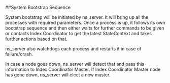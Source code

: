 ##System Bootstrap Sequence


System bootstrap will be initiated by ns_server. It will bring up all the processes with required parameters.
Once a process is up, it follows its own bootstrap sequence and then either waits for further commands to be given 
or contacts Index Coordinator to get the latest StateContext and takes further actions based on that.

ns_server also watchdogs each process and restarts it in case of failure/crash.

In case a node goes down, ns_server will detect that and pass this information to Index Coordinator Master.
If Index Coordinator Master node has gone down, ns_server will elect a new master.

